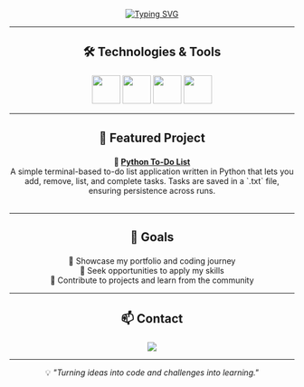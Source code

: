 <!-- Animated typing effect -->
<p align="center">
  <a href="https://git.io/typing-svg">
    <img src="https://readme-typing-svg.herokuapp.com?font=Fira+Code&size=28&duration=3000&pause=1000&color=00F7FF&center=true&vCenter=true&width=800&lines=Hi+there%2C+I'm+Davi+Morais!;Turning+ideas+into+code;Always+learning+and+improving" alt="Typing SVG" />
  </a>
</p>

---

## <p align="center">🛠️ Technologies & Tools</p>

<p align="center">
  <img src="https://cdn.jsdelivr.net/gh/devicons/devicon/icons/python/python-original.svg" width="50" height="50"/>
  <img src="https://cdn.jsdelivr.net/gh/devicons/devicon/icons/mysql/mysql-original.svg" width="50" height="50"/>
  <img src="https://cdn.jsdelivr.net/gh/devicons/devicon/icons/html5/html5-original.svg" width="50" height="50"/>
  <img src="https://cdn.jsdelivr.net/gh/devicons/devicon/icons/css3/css3-original.svg" width="50" height="50"/>
</p>

---

## <p align="center">📂 Featured Project</p>

<p align="center">
  <b>📝 <a href="https://github.com/davi-morais2008/projetos/tree/main/lista_afazeres">Python To-Do List</a></b><br>
  A simple terminal-based to-do list application written in Python that lets you add, remove, list, and complete tasks. Tasks are saved in a `.txt` file, ensuring persistence across runs.<br><br>
</p>

---

## <p align="center">🎯 Goals</p>

<p align="center">
📌 Showcase my portfolio and coding journey<br>
🚀 Seek opportunities to apply my skills<br>
🤝 Contribute to projects and learn from the community
</p>

---

## <p align="center">📫 Contact</p>

<p align="center">
  <a href="mailto:daviamorais1@gmail.com">
    <img src="https://img.shields.io/badge/Email-daviamorais1%40gmail.com-red?style=for-the-badge&logo=gmail&logoColor=white" />
  </a>
</p>

---

<p align="center">
💡 <i>"Turning ideas into code and challenges into learning."</i>
</p>
